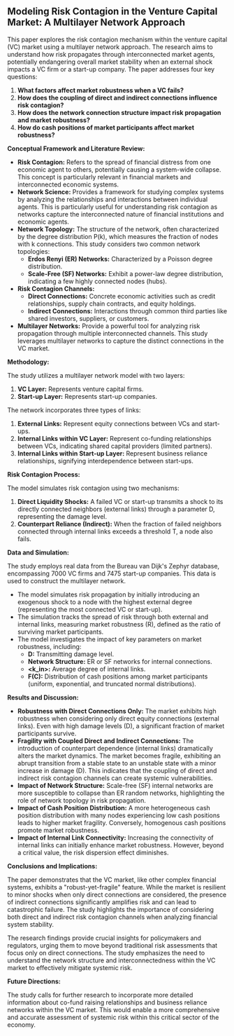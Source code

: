 ## Modeling Risk Contagion in the Venture Capital Market: A Multilayer Network Approach

This paper explores the risk contagion mechanism within the venture capital (VC) market using a multilayer network approach. The research aims to understand how risk propagates through interconnected market agents, potentially endangering overall market stability when an external shock impacts a VC firm or a start-up company.  The paper addresses four key questions:

1. **What factors affect market robustness when a VC fails?**
2. **How does the coupling of direct and indirect connections influence risk contagion?**
3. **How does the network connection structure impact risk propagation and market robustness?**
4. **How do cash positions of market participants affect market robustness?**

**Conceptual Framework and Literature Review:**

* **Risk Contagion:** Refers to the spread of financial distress from one economic agent to others, potentially causing a system-wide collapse. This concept is particularly relevant in financial markets and interconnected economic systems.
* **Network Science:** Provides a framework for studying complex systems by analyzing the relationships and interactions between individual agents. This is particularly useful for understanding risk contagion as networks capture the interconnected nature of financial institutions and economic agents. 
* **Network Topology:** The structure of the network, often characterized by the degree distribution P(k), which measures the fraction of nodes with k connections. This study considers two common network topologies:
    * **Erdos Renyi (ER) Networks:**  Characterized by a Poisson degree distribution.
    * **Scale-Free (SF) Networks:** Exhibit a power-law degree distribution, indicating a few highly connected nodes (hubs). 
* **Risk Contagion Channels:** 
    * **Direct Connections:**  Concrete economic activities such as credit relationships, supply chain contracts, and equity holdings.
    * **Indirect Connections:**  Interactions through common third parties like shared investors, suppliers, or customers. 
* **Multilayer Networks:** Provide a powerful tool for analyzing risk propagation through multiple interconnected channels. This study leverages multilayer networks to capture the distinct connections in the VC market.

**Methodology:**

The study utilizes a multilayer network model with two layers:

1. **VC Layer:**  Represents venture capital firms.
2. **Start-up Layer:** Represents start-up companies.

The network incorporates three types of links:

1. **External Links:** Represent equity connections between VCs and start-ups.
2. **Internal Links within VC Layer:** Represent co-funding relationships between VCs, indicating shared capital providers (limited partners).
3. **Internal Links within Start-up Layer:**  Represent business reliance relationships, signifying interdependence between start-ups. 

**Risk Contagion Process:**

The model simulates risk contagion using two mechanisms:

1. **Direct Liquidity Shocks:** A failed VC or start-up transmits a shock to its directly connected neighbors (external links) through a parameter D, representing the damage level.
2. **Counterpart Reliance (Indirect):**  When the fraction of failed neighbors connected through internal links exceeds a threshold T, a node also fails. 

**Data and Simulation:**

The study employs real data from the Bureau van Dijk's Zephyr database, encompassing 7000 VC firms and 7475 start-up companies. This data is used to construct the multilayer network. 

* The model simulates risk propagation by initially introducing an exogenous shock to a node with the highest external degree (representing the most connected VC or start-up).
* The simulation tracks the spread of risk through both external and internal links, measuring market robustness (R), defined as the ratio of surviving market participants.
* The model investigates the impact of key parameters on market robustness, including:
    * **D:**  Transmitting damage level.
    * **Network Structure:** ER or SF networks for internal connections.
    * **<k_in>:**  Average degree of internal links. 
    * **F(C):**  Distribution of cash positions among market participants (uniform, exponential, and truncated normal distributions).

**Results and Discussion:**

* **Robustness with Direct Connections Only:** The market exhibits high robustness when considering only direct equity connections (external links). Even with high damage levels (D), a significant fraction of market participants survive.
* **Fragility with Coupled Direct and Indirect Connections:**  The introduction of counterpart dependence (internal links) dramatically alters the market dynamics. The market becomes fragile, exhibiting an abrupt transition from a stable state to an unstable state with a minor increase in damage (D). This indicates that the coupling of direct and indirect risk contagion channels can create systemic vulnerabilities.
* **Impact of Network Structure:**  Scale-free (SF) internal networks are more susceptible to collapse than ER random networks, highlighting the role of network topology in risk propagation.
* **Impact of Cash Position Distribution:**  A more heterogeneous cash position distribution with many nodes experiencing low cash positions leads to higher market fragility. Conversely, homogenous cash positions promote market robustness.
* **Impact of Internal Link Connectivity:**  Increasing the connectivity of internal links can initially enhance market robustness. However, beyond a critical value, the risk dispersion effect diminishes.

**Conclusions and Implications:**

The paper demonstrates that the VC market, like other complex financial systems, exhibits a "robust-yet-fragile" feature. While the market is resilient to minor shocks when only direct connections are considered, the presence of indirect connections significantly amplifies risk and can lead to catastrophic failure. The study highlights the importance of considering both direct and indirect risk contagion channels when analyzing financial system stability.

The research findings provide crucial insights for policymakers and regulators, urging them to move beyond traditional risk assessments that focus only on direct connections. The study emphasizes the need to understand the network structure and interconnectedness within the VC market to effectively mitigate systemic risk. 

**Future Directions:**

The study calls for further research to incorporate more detailed information about co-fund raising relationships and business reliance networks within the VC market. This would enable a more comprehensive and accurate assessment of systemic risk within this critical sector of the economy. 
